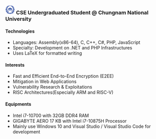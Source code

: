 ### <img src="https://raw.githubusercontent.com/0x00000FF/0x00000FF/master/images.png" height="30" /> CSE Undergraduated Student @ Chungnam National University
#### Technologies
* Languages: Assembly(x86-64), C, C++, C#, PHP, JavaScript
* Specialty: Development on .NET and PHP Infrastructures
* Uses LaTeX for formatted writing

#### Interests
* Fast and Efficient End-to-End Encryption (E2EE)
* Mitigation in Web Applications
* Vulnerability Research & Exploitations
* RISC Architectures(Especially ARM and RISC-V)

#### Equipments
* Intel i7-10700 with 32GB DDR4 RAM
* GIGABYTE AERO 17 KB with Intel i7-10875H Processor
* Mainly use Windows 10 and Visual Studio / Visual Studio Code for development
